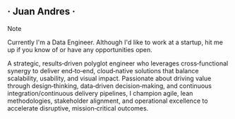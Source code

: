 ## · Juan Andres ·

> [!NOTE]
> Currently I'm a Data Engineer. Although I'd like to work at a startup, hit me up if you know of or have any opportunities open.

A strategic, results‑driven polyglot engineer who leverages cross‑functional synergy to deliver end‑to‑end, cloud‑native solutions that balance scalability, usability, and visual impact. Passionate about driving value through design‑thinking, data‑driven decision‑making, and continuous integration/continuous delivery pipelines, I champion agile, lean methodologies, stakeholder alignment, and operational excellence to accelerate disruptive, mission‑critical outcomes.
